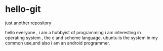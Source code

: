 # hello-git
just another repository

hello everyone , i am a hobbyist of programming 
i am interesting in operating system , the c and scheme language.
ubuntu is the system in my common use,and also i am an android programmer.
